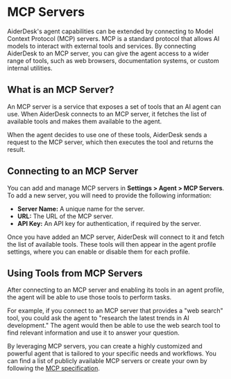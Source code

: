 # MCP Servers

AiderDesk's agent capabilities can be extended by connecting to Model Context Protocol (MCP) servers. MCP is a standard protocol that allows AI models to interact with external tools and services. By connecting AiderDesk to an MCP server, you can give the agent access to a wider range of tools, such as web browsers, documentation systems, or custom internal utilities.

## What is an MCP Server?

An MCP server is a service that exposes a set of tools that an AI agent can use. When AiderDesk connects to an MCP server, it fetches the list of available tools and makes them available to the agent.

When the agent decides to use one of these tools, AiderDesk sends a request to the MCP server, which then executes the tool and returns the result.

## Connecting to an MCP Server

You can add and manage MCP servers in **Settings > Agent > MCP Servers**. To add a new server, you will need to provide the following information:

-   **Server Name:** A unique name for the server.
-   **URL:** The URL of the MCP server.
-   **API Key:** An API key for authentication, if required by the server.

Once you have added an MCP server, AiderDesk will connect to it and fetch the list of available tools. These tools will then appear in the agent profile settings, where you can enable or disable them for each profile.

## Using Tools from MCP Servers

After connecting to an MCP server and enabling its tools in an agent profile, the agent will be able to use those tools to perform tasks.

For example, if you connect to an MCP server that provides a "web search" tool, you could ask the agent to "research the latest trends in AI development." The agent would then be able to use the web search tool to find relevant information and use it to answer your question.

By leveraging MCP servers, you can create a highly customized and powerful agent that is tailored to your specific needs and workflows. You can find a list of publicly available MCP servers or create your own by following the [MCP specification](https://github.com/model-context-protocol/mcp).
